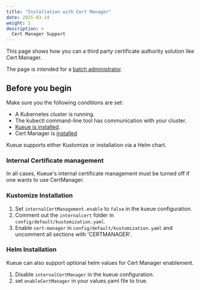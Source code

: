 ```yaml
---
title: "Installation with Cert Manager"
date: 2025-03-14
weight: 1
description: >
  Cert Manager Support
---
```


This page shows how you can a third party certificate authority solution like
Cert Manager.

The page is intended for a [batch administrator](/docs/tasks#batch-administrator).

## Before you begin

Make sure you the following conditions are set:

- A Kubernetes cluster is running.
- The kubectl command-line tool has communication with your cluster.
- [Kueue is installed](/docs/installation).
- Cert Manager is [installed](https://cert-manager.io/docs/installation/)

Kueue supports either Kustomize or installation via a Helm chart.

### Internal Certificate management

In all cases, Kueue's internal certificate management must be turned off
if one wants to use CertManager.

### Kustomize Installation

  1. Set `internalCertManagement.enable` to `false` in the kueue configuration.
  2. Comment out the `internalcert` folder in `config/default/kustomization.yaml`.
  3. Enable `cert-manager` in `config/default/kustomization.yaml` and uncomment all sections with 'CERTMANAGER'.

### Helm Installation

Kueue can also support optional helm values for Cert Manager enablement.

1. Disable `internalCertManager` in the kueue configuration.
2. set `enableCertManager` in your values.yaml file to true.
